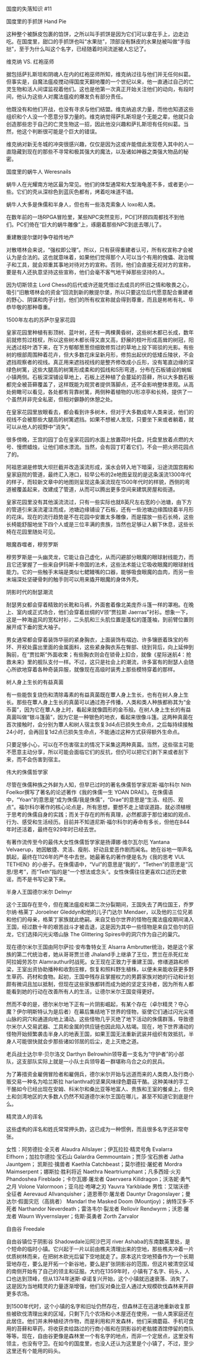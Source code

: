 国度的失落知识 #11
 
国度里的手抓饼 Hand Pie
 
这种整个被酥皮包裹的馅饼，之所以叫手抓饼是因为它们可以拿在手上，边走边吃。在国度里，甜口的手抓饼也叫“水果挞”，顶部没有酥皮的水果挞被叫做“手指挞”，至于为什么叫这个名字，已经随着时间流逝被人忘记了。
 
维克纳 VS. 红袍巫师
 
据包括萨扎斯坦和阴魂人在内的红袍巫师所知，维克纳过往与他们并无任何纠葛。但事实是，自魔法瘟疫搅动得国度天翻地覆的一个世纪以来，他一直通过自己的亡灵生物和活人间谍监视着他们。这也是他第一次真正开始关注他们的动向，有段时间，他认为这些人对魔法瘟疫的爆发负有部分责任。
 
他既没有和他们开战，也没有寻求与他们结盟。维克纳追求力量，而他也知道这些组织和个人没一个愿意分享力量的。维克纳觉得萨扎斯坦是个无能之辈，他就只会创造那些忠于自己的亡灵生物这一招，因此他没兴趣和萨扎斯坦有任何纠葛。当然，他这个判断很可能是个巨大的错误。
 
维克纳对新无冬城的冲突很感兴趣，仅仅是因为这或许能借此发现卷入其中的人一直隐藏到现在的那些不寻常和极其强大的魔法，以及诸如神器之类强大物品的秘密。
 
国度里的蜗牛人 Weresnails
 
蜗牛人在光耀南方地区最为常见。他们的体型通常和大型海龟差不多，或者更小一些。它们的壳从深棕色到蓝灰色都有，烤着吃味道不错。
 
蜗牛人大多是侏儒和半身人，但也有一些洛克索象人 loxo和人类。
 
在数年前的一场RPGA冒险里，某些NPC突然变形，PC们环顾四周都找不到他们。PC们倚在“巨大的蜗牛雕像”上，琢磨着那些NPC到底去哪儿了。
 
重建散提尔堡时争夺祖传地产
 
对散塔林会来说，“强权即公理”。所以，只有获得重建者认可，所有权宣称才会被认为是合法的。这也就意味着，如果他们觉得那个人可以当个有用的傀儡、政治幌子和工具，就会郑重其事地对待对方的宣称。否则，他们会直接无视对方的宣称，要是有人还执意坚持这些宣称，他们会毫不客气地干掉那些坚持的人。
 
因为切斯领主 Lord Chess的后代或许还能凭借过去成员的怀旧之情和敬畏之心，吸引“旧散塔林会的资金”回流到新的散提尔堡，所以只要这位后代愿意配合重建者的野心、阴谋和肉子计划，他们的所有权宣称就会得到尊重，而且是彬彬有礼、毕恭毕敬的那种尊重。
 
1500年左右的苏萨尔皇家花园
 
皇家花园里种植有影顶树、蓝叶树，还有一两棵黄昏树，这些树木都已长成，数年前就修剪过枝杈，所以这些树木都长得又直又高，舒展的枝叶形成高耸的树冠，阳光透过枝叶洒下来，在下方郁郁葱葱但细致修剪过的草地上投下斑驳的光影。有些树的根部周围种着花卉，但大多数花床呈新月形，修剪出起伏的低矮丘陵状，不会遮挡观察者的视线。真正用来遮挡视线的是整齐修改成小丘形，没有笔直边缘的深绿色树篱，这些大腿高的树篱形成柔和的弧线和S形弯道，分布在石板铺设的蜿蜒小镇两侧。石板深深铺设草地上，石板上还种植了会蔓延的苔藓，所以大多数石板都完全被苔藓覆盖了，这样既能为观赏者提供落脚点，还不会影响整体景观。从高处俯瞰可以看见，各处都有背靠树篱，两侧种着植物的U形凉亭和长椅，提供了一个虽然并非完全私密，但相对僻静的休憩之处。
 
在皇家花园里放眼看去，都会看到许多树木，但对于大多数成年人类来说，他们的视线不会被那些大腿高的树篱遮挡。如果不想被人发现，只要坐下来或者躺着，就可以从他人的视野中“消失”。
 
很多傍晚，王宫的园丁会在皇家花园的水面上放置荷叶托盘，托盘里放着点燃的大号、慢燃蜡烛，让他们顺水漂流。当然，会有园丁盯着它们，不会一把火把花园点了的。
 
阿祖恩湖是修筑大坝拦截并改造溪流形成，溪水会转入地下暗渠，沿途流国宫殿和皇家庭院的管道，最终汇入港口，较早公布的2e地图呈现的是这条溪流1300年代的样子，而较新文章中的地图则呈现这条溪流现在1500年代时的样貌，西侧的弯道被覆盖起来，改建成了管道，从而可以腾出更多空间来建筑房屋和街道。
 
皇家花园里没有其他溪流流过，只有一些实际也就8英尺左右宽的小池塘，由下方的管道引来溪流灌注而成，池塘边缘铺设了石板，还有一些池塘边缘围绕着半月形的花床。现在的流行趋势是不在花园中安置太多雕像，而是摆放一些石长椅，这些长椅能舒服地坐下四个人或是三位丰满的贵族，当然也足够让人躺下休息，这些长椅在花园里随处可见。
 
眼魔吞噬者，穆劳罗斯
 
穆劳罗斯是一头幽灵龙，它能让自己虚化，从而闪避部分眼魔的眼球射线能力，而且它还掌握了一些来自伊玛斯卡帝国的法术，这些法术能让它吸收眼魔的眼球射线能力。它的一些触手末端是类似七鳃鳗嘴的口器，能够吸食眼魔的血肉，而另一些末端深处坚硬骨刺的触手则可以用来撬开眼魔的身体外壳。
 
阴影时代的耐瑟潮流
 
耐瑟男女都会穿着精致的长靴和马裤，外面套着像北美庞乔斗篷一样的罩袍。在晚上、室内或正式场合，他们会穿着丝绸的V领“贾拉斯 Jaerras”衬衫。想象一下，这是一种海盗风的宽松衬衫，二头肌和三头肌位置是蓬松的蓬蓬袖，到前臂位置则展开成下垂的宽大袖子。
 
男女通常都会穿着装饰华丽的紧身胸衣，上面装饰有褶边、许多镶嵌着珠宝的布环、开衩处露出里面的金属面料，这些紧身胸衣系在臀部、绕到背后，向上延伸到胸前，在“贾拉斯”外面收束；有些胸衣则会在锁骨上扣合，就像《星际迷航4：抢救未来》里的舰队支付一样。不过，这只是社会上的潮流，许多富有的耐瑟人会随心所欲地穿着各种奇装异服，就像现在高级时装秀上那些模特穿着的那样。
 
树人身上生长的有益真菌
 
有一些能恢复烧伤和清除毒素的有益真菌既在蕈人身上生长，也有在树人身上生长。那些在蕈人身上生长的真菌可以通过孢子传播，人类和类人种族都称其为“金币菌”，因为它在蕈人身上时，看起来就像圆形的金币般。在树人身上生长的有益真菌叫做“银斗篷菌”，因为它是一种银色的地衣，看起来很像斗篷。这两种真菌在首次接触时，会分别为蕈人和树人宿主恢复3d4点已损失生命点，之后每持续接触24小时，会再回复1d2点已损失生命点，不能通过这种方式获得额外生命点。
 
只要足够小心，可以在不伤害宿主的情况下采集这两种真菌。当然，这些宿主可能不愿意主动分享，所以可能会面临它们的反抗，但仍可以把它们剥下来或者刮下来，而不会伤害到宿主。
 
伟大的侏儒哲学家
 
尽管在侏儒种族之外鲜为人知，但早已过时的著名侏儒哲学家尼斯·福尔科尔 Nith Foelkor撰写了著名的论述著作《我的侏儒一生 YOAN DRAE》。在侏儒语中，“Yoan”的意思是“成为侏儒/我是侏儒”，“Drae”的意思是“生活、经历、观点”。福尔科尔著作的核心论点是，所有思想，要想不走上错误道路，就必须植根于思考的侏儒自身的实践；而关于存在的所有真理，必然都源于那位诸如的观点、行为、感受和生活经历。目前并不知道尼斯·福尔科尔的寿命有多长，但他在844年时还活着，最终在929年时已经去世。
 
有著作流传至今的最伟大女性侏儒哲学家是扬谭娜·维尔瓦尔厄 Yantana Velvaerup，她因敏捷、灵活、瘦削、好动且爱恶作剧而闻名。她在谷地一带声名鹊起，最终在1126年的严冬中去世。她最著名的著作便是名为《我的思考 VUL TETHEN》的小册子。在侏儒语中，“Vul”的意思是“我的”，“Tethen”的意思是“沉思/思考”，而“Teth”指的是“一个想法或念头”。女性侏儒往往更喜欢口述历史歌谣，而不是书写记录下来。
 
半身人王国德尔米尔 Delmyr
 
这个王国存在至今，但在魔法瘟疫和第二次分裂期间，王国失去了两位国王，乔罗尔纳·格莱丁 Joroelner Gleddyn和他的儿子门达尔 Mendaer，以及他的三位兄弟和他们的母亲，格莱丁家族就此绝嗣。来自艾伯尔世界的怪物在魔法瘟疫期间涌入王国，经过数十年的艰苦战斗才被击退，这是因为其中一些怪物是来自艾伯尔的巨龙，它们选择闪光尖塔山脉 The Glittering Spires中的洞穴作为自己的巢穴。
 
现在德尔米尔王国由阿尔萨拉·安布鲁特女王 Alsarra Ambrutter统治，她是这个家族的第二代统治者，她从哥哥贾兰德 Jhaland手上继承了王位，贾兰在杀死红龙阿拉姆劳苏尔 Alamrauthur时战死。女王现在正致力于重建王国，修缮道路和桥梁，王室出资协助播种和收割庄稼，恢复和照料野生植株，以便未来能收获更多野生草药、药材和食物。起初，王国中残存且掌握权力的男爵家族对她的行动和计划颇有微词且加以抵制，但现在这些家族都转而成为她的坚定支持者，因为所有人都能看到她的行动在改善所有人的生活，让德尔米尔王国变得更好。
 
然而不幸的是，德尔米尔地下正有一片阴影崛起，有某个存在（卓尔精灵？夺心魔？伊尔明斯特认为是后者）在幕后集结地下世界的怪物，驱使它们通过闪光尖塔山脉的洞穴和通道向地上涌动。这些怪物几乎灭绝了地下活动的侏儒群落，导致德尔米尔人交易武器、工具和金属的供应链也因此陷入枯竭。现在，地下世界涌动的怪物开始频繁袭击半身人的地表王国，如果王国无法重新武装并组织有效抵抗，半身人可能很快就会步那些诸如邻居的后尘，走上灭绝之道。
 
老兵战士达尔辛·贝尔洛文 Darthyn Belrowhin领导着一支名为“守护者”的小部队，这支部队实际上就是一小队士兵领导着一群堪称乌合之众的民兵。
 
为了筹措资金雇佣冒险者和雇佣兵，德尔米尔开始与远道而来的人类商人及行商小贩交易一种名为哈兰斯拉 harlanthra的坚果风味绿色蘑菇干酪。这种美味的手工干酪如今已经出现在安姆、科米尔和桑比亚等地富人、贵族和王室的餐桌上，但央土和剑湾地区的大多数人仍然不知道德尔米尔王国在哪儿，甚至不知道它到底是什么。
 
精灵浪人的诨名
 
这些虚构的诨名和姓氏常常押头韵，这已成为一种惯例，而且很多名字还非常夸张。
 
女性：阿劳德拉·全灭者 Alaudra Allslayer；伊瓦拉拉·精灵号角 Evalarra Elfhorn；加拉尔德拉·宝石山 Galardra Gemmountain；贾莎·宝石旅者 Jatha Jauntgem；
凯斯拉·擒兽者 Kaethla Catchbeast；莫尔德拉·屠蛇者 Mordra Maimserpent；娜斯拉·胜利将近 Naethra Neartriumphant；凡多西娅·火刃 Phandoshea Fireblade；卡尔瓦娜·屠龙者 Qaervaera Killdragon；沃洛妮·勇气之月 Volone Valormoon；亚乌拉·咆哮之刃 Yauvra Yarkblade
男性：艾瑞沃德·全征者 Aerevaud Allvanquisher；道恩蒂尔·屠龙者 Dauntyr Dragonslayer；曼达尔·假面灾厄（高挑者） Mandarl the Masked Doom (Mountjoy)；纳特汉多·不死者 Narthandor Neverdeath；雷洛韦尔·裂龙者 Rellovir Rendwyrm；沃恩·屠龙者 Waurn Wyvernslayer；佐斯·英勇者 Zorth Zarvalor
 
自由谷 Freedale
 
自由谷镇位于阴影谷 Shadowdale沿阿沙巴河 river Ashaba的东南数英里处，是个短命的临时小镇。它兴起于一片以前由樵夫清理出来的空地，那些樵夫冲着一片优质树林而来，在把树木砍光后留下空地就走了。原本这片空地预备作为一个长期营地存在，要么是开拓一个新谷地，要么是扩张阴影谷的范围，但这片被清空区域的南侧开始有了自己的领主和征服。大约在1359年时，小镇有了名字、码头，人口也达到顶峰，但从1374年迷斯·卓诺复兴开始，这个小镇就迅速衰落、消失了，这是因为当地精灵的力量逐渐增强，他们反对桑比亚人通过大规模砍伐森林来开辟更多农场。
 
到1500年代时，这个小镇的名字和旧址仍然存在，但森林正在迅速地重新收复那些被砍伐清理出来的区域，只剩下几个农场和小木屋还在使用，一些人类家庭还在此居住。他们并未种植经济作物，而是利用和开发森林，他们采摘蘑菇、手机可食用的苔藓和草药，将收获卖给路过的行商小贩和在阴影谷的老骷髅酒馆停留的商队等等。现在，自由谷更像是森林里一个有名字的地点，而非一个定居点，这里没有领主，也没有守卫。在如今的国度里，也没人还认为这里是个小镇了，不过，至少这里还有个能用的码头。